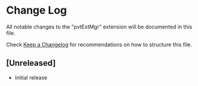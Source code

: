 # Change Log
All notable changes to the "pvtExtMgr" extension will be documented in this file.

Check [Keep a Changelog](http://keepachangelog.com/) for recommendations on how to structure this file.

## [Unreleased]
- Initial release